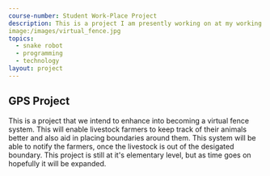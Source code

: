 ```yaml
---
course-number: Student Work-Place Project
description: This is a project I am presently working on at my working place in the physics and engineering department.
image:/images/virtual_fence.jpg
topics:
  - snake robot
  - programming
  - technology
layout: project 
---
```


## GPS Project
This is a project that we intend to enhance into becoming a virtual fence system.
This will enable livestock farmers to keep track of their animals better and also aid in placing boundaries
around them. This system will be able to notify the farmers, once the livestock is out of the
desigated boundary. This project is still at it's elementary level, but as time goes on hopefully
it will be expanded.


